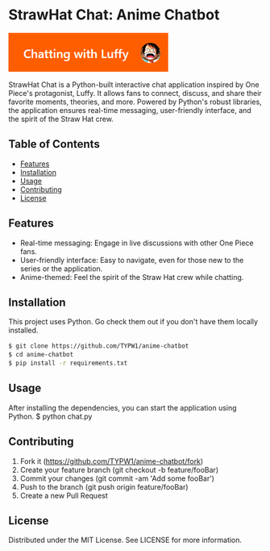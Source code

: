 # StrawHat Chat: Anime Chatbot

![StrawHat Chat Logo](logo.png)

StrawHat Chat is a Python-built interactive chat application inspired by One Piece's protagonist, Luffy. It allows fans to connect, discuss, and share their favorite moments, theories, and more. Powered by Python's robust libraries, the application ensures real-time messaging, user-friendly interface, and the spirit of the Straw Hat crew.

## Table of Contents

- [Features](#features)
- [Installation](#installation)
- [Usage](#usage)
- [Contributing](#contributing)
- [License](#license)

## Features

- Real-time messaging: Engage in live discussions with other One Piece fans.
- User-friendly interface: Easy to navigate, even for those new to the series or the application.
- Anime-themed: Feel the spirit of the Straw Hat crew while chatting.

## Installation

This project uses Python. Go check them out if you don't have them locally installed.

```bash
$ git clone https://github.com/TYPW1/anime-chatbot
$ cd anime-chatbot
$ pip install -r requirements.txt
```

## Usage
After installing the dependencies, you can start the application using Python.
$ python chat.py

## Contributing
1. Fork it (https://github.com/TYPW1/anime-chatbot/fork)
2. Create your feature branch (git checkout -b feature/fooBar)
3. Commit your changes (git commit -am 'Add some fooBar')
4. Push to the branch (git push origin feature/fooBar)
5. Create a new Pull Request

## License
Distributed under the MIT License. See LICENSE for more information.
